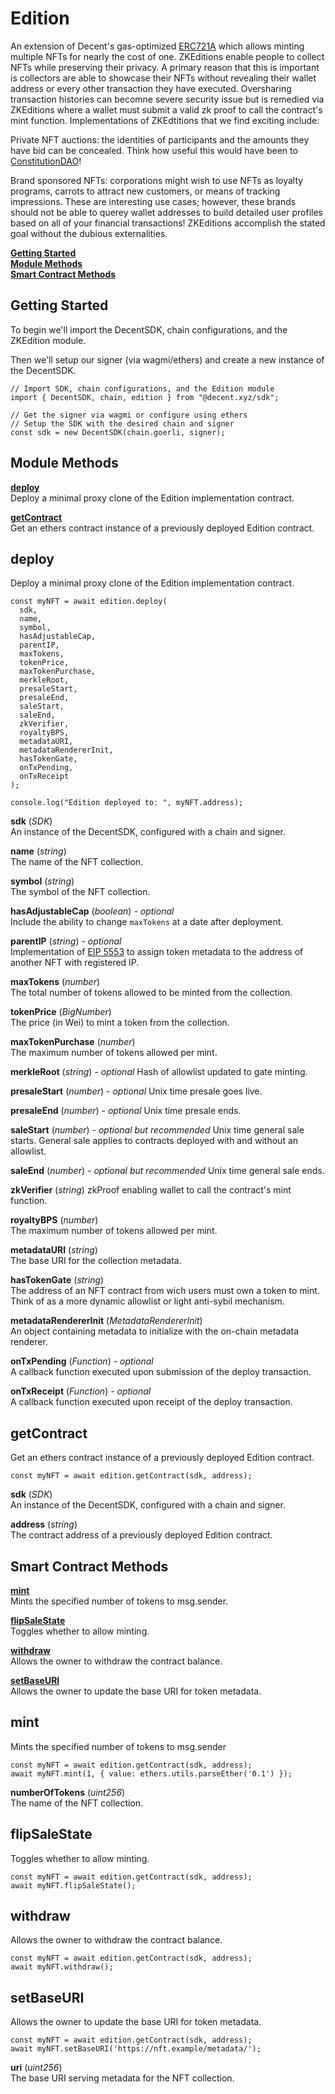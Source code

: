 # Edition

An extension of Decent's gas-optimized [ERC721A](https://www.azuki.com/erc721a) which allows minting multiple NFTs for nearly the cost of one.  ZKEditions enable people to collect NFTs while preserving their privacy.  A primary reason that this is important is collectors are able to showcase their NFTs without revealing their wallet address or every other transaction they have executed.  Oversharing transaction histories can becomne severe security issue but is remedied via ZKEditions where a wallet must submit a valid zk proof to call the contract's mint function.  Implementations of ZKEdtitions that we find exciting include:

Private NFT auctions: the identities of participants and the amounts they have bid can be concealed.  Think how useful this would have been to [ConstitutionDAO](https://www.artnews.com/art-news/news/why-ken-griffin-bought-us-constitution-1234636325/)!

Brand sponsored NFTs: corporations might wish to use NFTs as loyalty programs, carrots to attract new customers, or means of tracking impressions. These are interesting use cases; however, these brands should not be able to querey wallet addresses to build detailed user profiles based on all of your financial transactions!  ZKEditions accomplish the stated goal without the dubious externalities.

[**Getting Started**](#getting-started)  
[**Module Methods**](#module-methods)  
[**Smart Contract Methods**](#smart-contract-methods)  

## Getting Started

To begin we'll import the DecentSDK, chain configurations, and the ZKEdition module.

Then we'll setup our signer (via wagmi/ethers) and create a new instance of the DecentSDK.

```
// Import SDK, chain configurations, and the Edition module
import { DecentSDK, chain, edition } from "@decent.xyz/sdk";

// Get the signer via wagmi or configure using ethers
// Setup the SDK with the desired chain and signer
const sdk = new DecentSDK(chain.goerli, signer);
```

## Module Methods

[**deploy**](#deploy)  
Deploy a minimal proxy clone of the Edition implementation contract.

[**getContract**](#getcontract)  
Get an ethers contract instance of a previously deployed Edition contract.

## deploy

Deploy a minimal proxy clone of the Edition implementation contract.

```
const myNFT = await edition.deploy(
  sdk,
  name,
  symbol,
  hasAdjustableCap,
  parentIP,
  maxTokens,
  tokenPrice,
  maxTokenPurchase,
  merkleRoot,
  presaleStart,
  presaleEnd,
  saleStart,
  saleEnd,
  zkVerifier,
  royaltyBPS,
  metadataURI,
  metadataRendererInit,
  hasTokenGate,
  onTxPending,
  onTxReceipt
);

console.log("Edition deployed to: ", myNFT.address);
```

**sdk** (*SDK*)  
An instance of the DecentSDK, configured with a chain and signer.

**name** (*string*)  
The name of the NFT collection.

**symbol** (*string*)  
The symbol of the NFT collection.

**hasAdjustableCap** (*boolean*) - *optional*  
Include the ability to change `maxTokens` at a date after deployment.

**parentIP** (*string*) - *optional*  
Implementation of [EIP 5553](https://eips.ethereum.org/EIPS/eip-5553) to assign token metadata to the address of another NFT with registered IP.

**maxTokens** (*number*)  
The total number of tokens allowed to be minted from the collection.

**tokenPrice** (*BigNumber*)  
The price (in Wei) to mint a token from the collection.

**maxTokenPurchase** (*number*)  
The maximum number of tokens allowed per mint.

**merkleRoot** (*string*) - *optional* 
Hash of allowlist updated to gate minting.

**presaleStart** (*number*) - *optional* 
Unix time presale goes live.

**presaleEnd** (*number*) - *optional* 
Unix time presale ends.

**saleStart** (*number*) - *optional but recommended*
Unix time general sale starts.  General sale applies to contracts deployed with and without an allowlist.

**saleEnd** (*number*) - *optional but recommended*
Unix time general sale ends.

**zkVerifier** (*string*)
zkProof enabling wallet to call the contract's mint function.

**royaltyBPS** (*number*)  
The maximum number of tokens allowed per mint.

**metadataURI** (*string*)  
The base URI for the collection metadata.

**hasTokenGate** (*string*)  
The address of an NFT contract from wich users must own a token to mint.  Think of as a more dynamic allowlist or light anti-sybil mechanism.

**metadataRendererInit** (*MetadataRendererInit*)  
An object containing metadata to initialize with the on-chain metadata renderer.

**onTxPending** (*Function*) - *optional*  
A callback function executed upon submission of the deploy transaction.

**onTxReceipt** (*Function*) - *optional*  
A callback function executed upon receipt of the deploy transaction.

## getContract

Get an ethers contract instance of a previously deployed Edition contract.

```
const myNFT = await edition.getContract(sdk, address);
```

**sdk** (*SDK*)  
An instance of the DecentSDK, configured with a chain and signer.

**address** (*string*)  
The contract address of a previously deployed Edition contract.

## Smart Contract Methods

[**mint**](#mint)  
Mints the specified number of tokens to msg.sender.

[**flipSaleState**](#flipsalestate)  
Toggles whether to allow minting.

[**withdraw**](#withdraw)  
Allows the owner to withdraw the contract balance.

[**setBaseURI**](#setbaseuri)  
Allows the owner to update the base URI for token metadata. 

## mint

Mints the specified number of tokens to msg.sender

```
const myNFT = await edition.getContract(sdk, address);
await myNFT.mint(1, { value: ethers.utils.parseEther('0.1') });
```

**numberOfTokens** (*uint256*)  
The name of the NFT collection.


## flipSaleState

Toggles whether to allow minting.

```
const myNFT = await edition.getContract(sdk, address);
await myNFT.flipSaleState();
```


## withdraw

Allows the owner to withdraw the contract balance.

```
const myNFT = await edition.getContract(sdk, address);
await myNFT.withdraw();
```

## setBaseURI

Allows the owner to update the base URI for token metadata.

```
const myNFT = await edition.getContract(sdk, address);
await myNFT.setBaseURI('https://nft.example/metadata/');
```

**uri** (*uint256*)  
The base URI serving metadata for the NFT collection.
